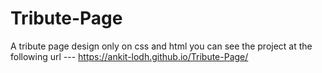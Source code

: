 # Tribute-Page
A tribute page design only on css and html
you can see the project at the following url --- https://ankit-lodh.github.io/Tribute-Page/
